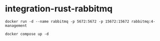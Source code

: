 # integration-rust-rabbitmq

```
docker run -d --name rabbitmq -p 5672:5672 -p 15672:15672 rabbitmq:4-management

docker compose up -d
```
